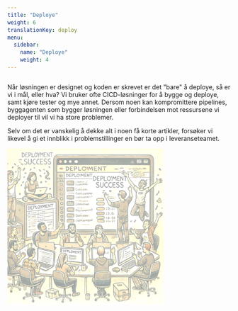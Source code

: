 ```yaml
---
title: "Deploye"
weight: 6
translationKey: deploy
menu:
  sidebar:
    name: "Deploye"
    weight: 4
---
```

<div class="row category-into">
    <div class="column">
        <p>
            Når løsningen er designet og koden er skrevet er det "bare" å deploye, så er vi i mål, eller hva? Vi bruker ofte CICD-løsninger for å bygge og deploye, samt kjøre tester og mye annet. 
            Dersom noen kan kompromittere pipelines, byggagenten som bygger løsningen eller forbindelsen mot ressursene vi deployer til vil vi ha store problemer.  
        </p>
        <p>
            Selv om det er vanskelig å dekke alt i noen få korte artikler, forsøker vi likevel å gi et innblikk i problemstillinger en bør ta opp i leveranseteamet. 
        </p>
    </div>
    <div class="column">
        <img src="./p_deployment.png" width="70%" />
    </div>
</div>
